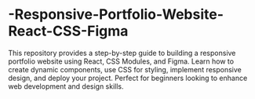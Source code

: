 # -Responsive-Portfolio-Website-React-CSS-Figma
This repository provides a step-by-step guide to building a responsive portfolio website using React, CSS Modules, and Figma. Learn how to create dynamic components, use CSS for styling, implement responsive design, and deploy your project. Perfect for beginners looking to enhance web development and design skills.
